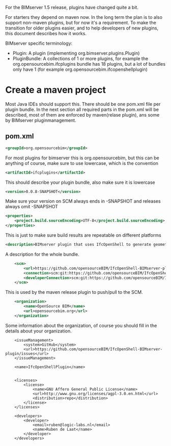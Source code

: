 For the BIMserver 1.5 release, plugins have changed quite a bit.

For starters they depend on maven now. In the long term the plan is to also support non-maven plugins, but for now it's a requirement. To make the transition for older plugins easier, and to help developers of new plugins, this document describes how it works.

BIMserver specific terminology:
- Plugin: A plugin (implementing org.bimserver.plugins.Plugin)
- PluginBundle: A collections of 1 or more plugins, for example the org.opensourcebim.ifcplugins bundle has 18 plugins, but a lot of bundles only have 1 (for example org.opensourcebim.ifcopenshellplugin)

# Create a maven project

Most Java IDEs should support this. There should be one pom.xml file per plugin bundle. In the next section all required parts in the pom.xml will be described, most of them are enforced by maven(relase plugin), ans some by BIMserver pluginmanagement.

## pom.xml

```xml
<groupId>org.opensourcebim</groupId>
```
For most plugins for bimserver this is org.opensourcebim, but this can be anything of course, make sure to use lowercase, which is the convention

```xml
<artifactId>ifcplugins</artifactId>
```
This should describe your plugin bundle, also make sure it is lowercase

```xml
<version>0.0.8-SNAPSHOT</version>
```
Make sure your version on SCM always ends in -SNAPSHOT and releases always omit -SNAPSHOT

```xml
<properties>
	<project.build.sourceEncoding>UTF-8</project.build.sourceEncoding>
</properties>
```
This is just to make sure build results are repeatable on different platforms

```xml
<description>BIMserver plugin that uses IfcOpenShell to generate geometry from IFC files</description>
```
A description for the whole bundle.

```xml
	<scm>
		<url>https://github.com/opensourceBIM/IfcOpenShell-BIMserver-plugin.git</url>
		<connection>scm:git:https://github.com/opensourceBIM/IfcOpenShell-BIMserver-plugin.git</connection>
		<developerConnection>scm:git:https://github.com/opensourceBIM/IfcOpenShell-BIMserver-plugin.git</developerConnection>
	</scm>
```
This is used by the maven release plugin to push/pull to the SCM.

```xml
	<organization>
		<name>OpenSource BIM</name>
		<url>opensourcebim.org</url>
	</organization>
```
Some information about the organization, of course you should fill in the details about your organization.

```
	<issueManagement>
		<system>GitHub</system>
		<url>https://github.com/opensourceBIM/IfcOpenShell-BIMserver-plugin/issues</url>
	</issueManagement>
```

```
	<name>IfcOpenShellPlugin</name>
```

```	<url>https://github.com/opensourceBIM/IfcOpenShell-BIMserver-plugin</url>
```
```
	<licenses>
		<license>
			<name>GNU Affero General Public License</name>
			<url>http://www.gnu.org/licenses/agpl-3.0.en.html</url>
			<distribution>repo</distribution>
		</license>
	</licenses>
```

```
	<developers>
		<developer>
			<email>ruben@logic-labs.nl</email>
			<name>Ruben de Laat</name>
		</developer>
	</developers>
```

## 